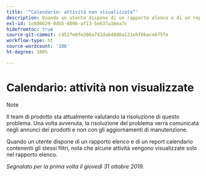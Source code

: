 ```yaml
---
title: '“Calendario: attività non visualizzate”'
description: Quando un utente dispone di un rapporto elenco e di un report calendario contenenti gli stessi filtri, nota che alcune attività vengono visualizzate solo nel rapporto elenco.
exl-id: 1c606629-0db5-4096-af13-5e637a16ea7c
hidefromtoc: true
source-git-commit: c452fe0fe206a741dab40d6a121ebf6bace675fe
workflow-type: ht
source-wordcount: '106'
ht-degree: 100%

---
```


# Calendario: attività non visualizzate

>[!NOTE]
>
>Il team di prodotto sta attualmente valutando la risoluzione di questo problema. Una volta avvenuta, la risoluzione del problema verrà comunicata negli annunci dei prodotti e non con gli aggiornamenti di manutenzione.

Quando un utente dispone di un rapporto elenco e di un report calendario contenenti gli stessi filtri, nota che alcune attività vengono visualizzate solo nel rapporto elenco.

_Segnalato per la prima volta il giovedì 31 ottobre 2019._
